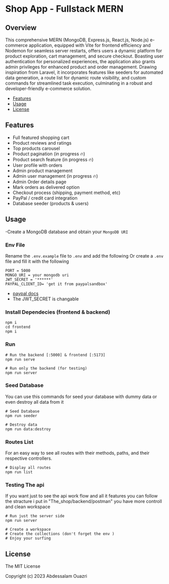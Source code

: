 # Shop App - Fullstack MERN 

## Overview


This comprehensive MERN (MongoDB, Express.js, React.js, Node.js) e-commerce application, equipped with Vite for frontend efficiency and Nodemon for seamless server restarts, offers users a dynamic platform for product exploration, cart management, and secure checkout. Boasting user authentication for personalized experiences, the application also grants admin privileges for enhanced product and order management. Drawing inspiration from Laravel, it incorporates features like seeders for automated data generation, a route list for dynamic route visibility, and custom commands for streamlined task execution, culminating in a robust and developer-friendly e-commerce solution.

- [Features](#features)
- [Usage](#Usage)
- [License](#license)

## Features

- Full featured shopping cart
- Product reviews and ratings
- Top products carousel
- Product pagination (in progress 🔥)
- Product search feature (in progress 🔥)
- User profile with orders 
- Admin product management 
- Admin user management (in progress 🔥)
- Admin Order details page 
- Mark orders as delivered option 
- Checkout process (shipping, payment method, etc) 
- PayPal / credit card integration 
- Database seeder (products & users) 

## Usage
-Create a MongoDB database and obtain your `MongoDB URI`
### Env File
Rename the `.env.example` file to `.env` and add the following
Or
create a `.env` file and fill it with the following 
```
PORT = 5000
MONGO_URI = your mongodb uri
JWT_SECRET = '******'
PAYPAL_CLIENT_ID= 'get it from paypalsandbox'

``` 
+ [paypal docs](https://developer.paypal.com/)
+ The JWT_SECRET is changable 

### Install Dependecies (frontend & backend)

```
npm i 
cd frontend
npm i

``` 
### Run

```
# Run the backend [:5000] & frontend [:5173]
npm run serve

# Run only the backend (for testing)
npm run server

``` 
### Seed Database
You can use this commands for seed your database with dummy data or even destroy all data from it 
```
# Seed Database 
npm run seeder

# Destroy data 
npm run data:destroy

``` 
### Routes List
For an easy way to see all routes with their methods, paths, and their respective controllers.

```
# Display all routes
npm run list

``` 
### Testing The api 
If you want just to see the api work flow and all it features you can follow the stracture i put in "The_shop/backend/postman" you have more controll and clean workspace 

```
# Run just the server side 
npm run server

# Create a workspace
# Create the collections (don't forget the env )
# Enjoy your surfing

```


## License

The MIT License

Copyright (c) 2023 Abdessalam Ouazri
